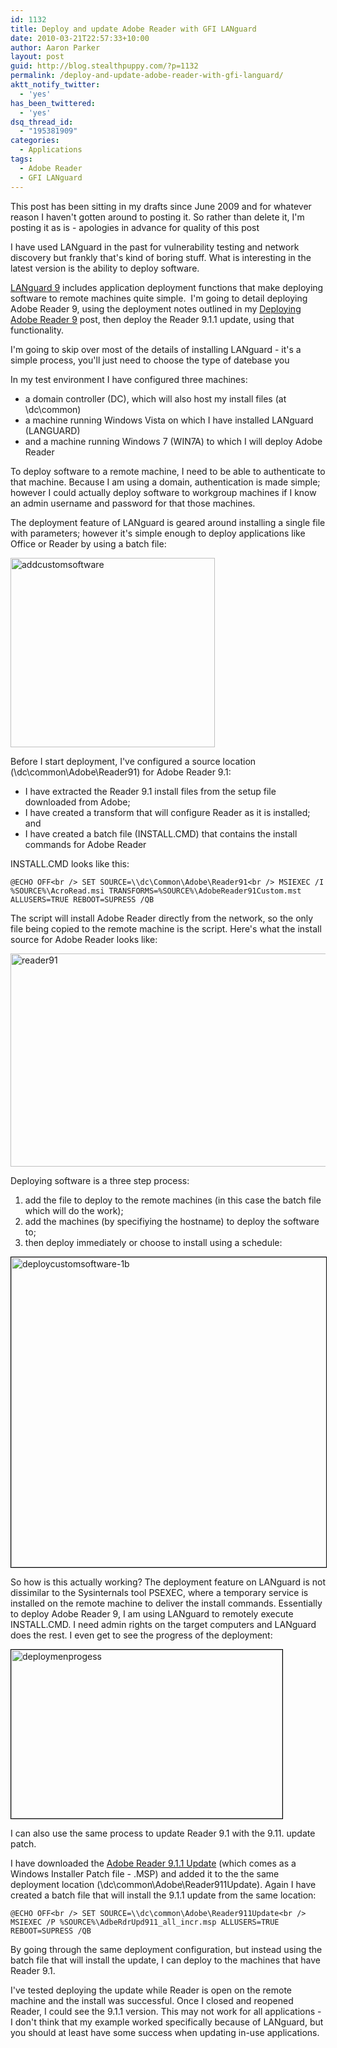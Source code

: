```yaml
---
id: 1132
title: Deploy and update Adobe Reader with GFI LANguard
date: 2010-03-21T22:57:33+10:00
author: Aaron Parker
layout: post
guid: http://blog.stealthpuppy.com/?p=1132
permalink: /deploy-and-update-adobe-reader-with-gfi-languard/
aktt_notify_twitter:
  - 'yes'
has_been_twittered:
  - 'yes'
dsq_thread_id:
  - "195381909"
categories:
  - Applications
tags:
  - Adobe Reader
  - GFI LANguard
---
```

<p class="note">
  This post has been sitting in my drafts since June 2009 and for whatever reason I haven't gotten around to posting it. So rather than delete it, I'm posting it as is - apologies in advance for quality of this post
</p>

I have used LANguard in the past for vulnerability testing and network discovery but frankly that's kind of boring stuff. What is interesting in the latest version is the ability to deploy software.

[LANguard 9](http://www.gfi.com/lannetscan) includes application deployment functions that make deploying software to remote machines quite simple.  I'm going to detail deploying Adobe Reader 9, using the deployment notes outlined in my [Deploying Adobe Reader 9](https://stealthpuppy.com/deployment/deploying-adobe-reader-9-for-windows) post, then deploy the Reader 9.1.1 update, using that functionality.

I'm going to skip over most of the details of installing LANguard - it's a simple process, you'll just need to choose the type of datebase you

In my test environment I have configured three machines:

  * a domain controller (DC), which will also host my install files (at \\dc\common)
  * a machine running Windows Vista on which I have installed LANguard (LANGUARD)
  * and a machine running Windows 7 (WIN7A) to which I will deploy Adobe Reader

To deploy software to a remote machine, I need to be able to authenticate to that machine. Because I am using a domain, authentication is made simple; however I could actually deploy software to workgroup machines if I know an admin username and password for that those machines.

The deployment feature of LANguard is geared around installing a single file with parameters; however it's simple enough to deploy applications like Office or Reader by using a batch file:

<img class="alignnone size-full wp-image-1141" title="addcustomsoftware" src="https://stealthpuppy.com/wp-content/uploads/2009/05/addcustomsoftware.png" alt="addcustomsoftware" width="327" height="303" srcset="https://stealthpuppy.com/wp-content/uploads/2009/05/addcustomsoftware.png 327w, https://stealthpuppy.com/wp-content/uploads/2009/05/addcustomsoftware-150x138.png 150w, https://stealthpuppy.com/wp-content/uploads/2009/05/addcustomsoftware-300x277.png 300w" sizes="(max-width: 327px) 100vw, 327px" /> 

Before I start deployment, I've configured a source location (\\dc\common\Adobe\Reader91) for Adobe Reader 9.1:

  * I have extracted the Reader 9.1 install files from the setup file downloaded from Adobe;
  * I have created a transform that will configure Reader as it is installed; and
  * I have created a batch file (INSTALL.CMD) that contains the install commands for Adobe Reader

INSTALL.CMD looks like this:

`@ECHO OFF<br />
SET SOURCE=\\dc\Common\Adobe\Reader91<br />
MSIEXEC /I %SOURCE%\AcroRead.msi TRANSFORMS=%SOURCE%\AdobeReader91Custom.mst ALLUSERS=TRUE REBOOT=SUPRESS /QB`

The script will install Adobe Reader directly from the network, so the only file being copied to the remote machine is the script. Here's what the install source for Adobe Reader looks like:

<img class="alignnone size-full wp-image-1135" title="reader91" src="https://stealthpuppy.com/wp-content/uploads/2009/05/reader91.png" alt="reader91" width="590" height="341" srcset="https://stealthpuppy.com/wp-content/uploads/2009/05/reader91.png 590w, https://stealthpuppy.com/wp-content/uploads/2009/05/reader91-150x86.png 150w, https://stealthpuppy.com/wp-content/uploads/2009/05/reader91-300x173.png 300w" sizes="(max-width: 590px) 100vw, 590px" /> 

Deploying software is a three step process:

  1. add the file to deploy to the remote machines (in this case the batch file which will do the work);
  2. add the machines (by specifiying the hostname) to deploy the software to;
  3. then deploy immediately or choose to install using a schedule:

<img class="alignnone size-full wp-image-1140" style="border: black 1px solid;" title="deploycustomsoftware-1b" src="https://stealthpuppy.com/wp-content/uploads/2009/05/deploycustomsoftware-1b.png" alt="deploycustomsoftware-1b" width="590" height="496" srcset="https://stealthpuppy.com/wp-content/uploads/2009/05/deploycustomsoftware-1b.png 590w, https://stealthpuppy.com/wp-content/uploads/2009/05/deploycustomsoftware-1b-150x126.png 150w, https://stealthpuppy.com/wp-content/uploads/2009/05/deploycustomsoftware-1b-300x252.png 300w" sizes="(max-width: 590px) 100vw, 590px" /> 

So how is this actually working? The deployment feature on LANguard is not dissimilar to the Sysinternals tool PSEXEC, where a temporary service is installed on the remote machine to deliver the install commands. Essentially to deploy Adobe Reader 9, I am using LANguard to remotely execute INSTALL.CMD. I need admin rights on the target computers and LANguard does the rest. I even get to see the progress of the deployment:

<img class="alignnone size-full wp-image-1145" style="border: black 1px solid;" title="deploymenprogess" src="https://stealthpuppy.com/wp-content/uploads/2009/05/deploymenprogess.png" alt="deploymenprogess" width="434" height="270" srcset="https://stealthpuppy.com/wp-content/uploads/2009/05/deploymenprogess.png 434w, https://stealthpuppy.com/wp-content/uploads/2009/05/deploymenprogess-150x93.png 150w, https://stealthpuppy.com/wp-content/uploads/2009/05/deploymenprogess-300x186.png 300w" sizes="(max-width: 434px) 100vw, 434px" /> 

I can also use the same process to update Reader 9.1 with the 9.11. update patch.

I have downloaded the [Adobe Reader 9.1.1 Update](http://www.adobe.com/support/downloads/detail.jsp?ftpID=4452) (which comes as a Windows Installer Patch file - .MSP) and added it to the the same deployment location (\\dc\common\Adobe\Reader911Update). Again I have created a batch file that will install the 9.1.1 update from the same location:

`@ECHO OFF<br />
SET SOURCE=\\dc\common\Adobe\Reader911Update<br />
MSIEXEC /P %SOURCE%\AdbeRdrUpd911_all_incr.msp ALLUSERS=TRUE REBOOT=SUPRESS /QB`

By going through the same deployment configuration, but instead using the batch file that will install the update, I can deploy to the machines that have Reader 9.1.

I've tested deploying the update while Reader is open on the remote machine and the install was successful. Once I closed and reopened Reader, I could see the 9.1.1 version. This may not work for all applications - I don't think that my example worked specifically because of LANguard, but you should at least have some success when updating in-use applications.